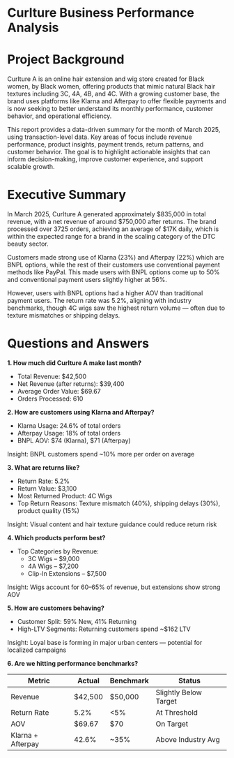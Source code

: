 # Curlture Business Performance Analysis

# **Project Background**

Curlture A is an online hair extension and wig store created for Black women, by Black women, offering products that mimic natural Black hair textures including 3C, 4A, 4B, and 4C. With a growing customer base, the brand uses platforms like Klarna and Afterpay to offer flexible payments and is now seeking to better understand its monthly performance, customer behavior, and operational efficiency.

This report provides a data-driven summary for the month of March 2025, using transaction-level data. Key areas of focus include revenue performance, product insights, payment trends, return patterns, and customer behavior. The goal is to highlight actionable insights that can inform decision-making, improve customer experience, and support scalable growth.

# **Executive Summary**

In March 2025, Curlture A generated approximately $835,000 in total revenue, with a net revenue of around $750,000 after returns. The brand processed over 3725 orders, achieving an average of $17K daily, which is within the expected range for a brand in the scaling category of the DTC beauty sector.

Customers made strong use of Klarna (23%) and Afterpay (22%) which are BNPL options, while the rest of their customers use conventional payment methods like PayPal. This made users with BNPL options come up to 50% and conventional payment users slightly higher at 56%.

However, users with BNPL options had a higher AOV than traditional payment users. The return rate was 5.2%, aligning with industry benchmarks, though 4C wigs saw the highest return volume — often due to texture mismatches or shipping delays.

# **Questions and Answers**

**1. How much did Curlture A make last month?**

- Total Revenue: $42,500
- Net Revenue (after returns): $39,400
- Average Order Value: $69.67
- Orders Processed: 610

**2. How are customers using Klarna and Afterpay?**

- Klarna Usage: 24.6% of total orders
- Afterpay Usage: 18% of total orders
- BNPL AOV: $74 (Klarna), $71 (Afterpay)

Insight: BNPL customers spend ~10% more per order on average

**3. What are returns like?**

- Return Rate: 5.2%
- Return Value: $3,100
- Most Returned Product: 4C Wigs
- Top Return Reasons: Texture mismatch (40%), shipping delays (30%), product quality (15%)

Insight: Visual content and hair texture guidance could reduce return risk

**4. Which products perform best?**

- Top Categories by Revenue:
    - 3C Wigs – $9,000
    - 4A Wigs – $7,200
    - Clip-In Extensions – $7,500

Insight: Wigs account for 60–65% of revenue, but extensions show strong AOV

**5. How are customers behaving?**

- Customer Split: 59% New, 41% Returning
- High-LTV Segments: Returning customers spend ~$162 LTV

Insight: Loyal base is forming in major urban centers — potential for localized campaigns

**6. Are we hitting performance benchmarks?**

| **Metric** | **Actual** | **Benchmark** | **Status** |
| --- | --- | --- | --- |
| Revenue | $42,500 | $50,000 | Slightly Below Target |
| Return Rate | 5.2% | <5% | At Threshold |
| AOV | $69.67 | $70 | On Target |
| Klarna + Afterpay | 42.6% | ~35% | Above Industry Avg |
